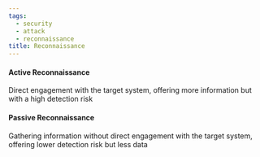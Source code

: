 ```yaml
---
tags:
  - security
  - attack
  - reconnaissance
title: Reconnaissance
---
```


#### Active Reconnaissance
Direct engagement with the target system, offering more information but with a high detection risk

#### Passive Reconnaissance
Gathering information without direct engagement with the target system, offering lower detection risk but less data

